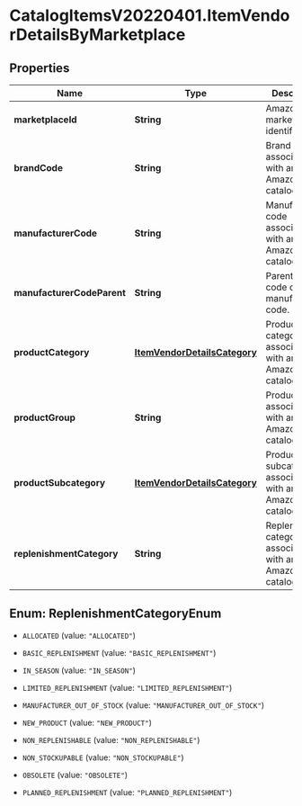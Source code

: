 # CatalogItemsV20220401.ItemVendorDetailsByMarketplace

## Properties
Name | Type | Description | Notes
------------ | ------------- | ------------- | -------------
**marketplaceId** | **String** | Amazon marketplace identifier. | 
**brandCode** | **String** | Brand code associated with an Amazon catalog item. | [optional] 
**manufacturerCode** | **String** | Manufacturer code associated with an Amazon catalog item. | [optional] 
**manufacturerCodeParent** | **String** | Parent vendor code of the manufacturer code. | [optional] 
**productCategory** | [**ItemVendorDetailsCategory**](ItemVendorDetailsCategory.md) | Product category associated with an Amazon catalog item. | [optional] 
**productGroup** | **String** | Product group associated with an Amazon catalog item. | [optional] 
**productSubcategory** | [**ItemVendorDetailsCategory**](ItemVendorDetailsCategory.md) | Product subcategory associated with an Amazon catalog item. | [optional] 
**replenishmentCategory** | **String** | Replenishment category associated with an Amazon catalog item. | [optional] 


<a name="ReplenishmentCategoryEnum"></a>
## Enum: ReplenishmentCategoryEnum


* `ALLOCATED` (value: `"ALLOCATED"`)

* `BASIC_REPLENISHMENT` (value: `"BASIC_REPLENISHMENT"`)

* `IN_SEASON` (value: `"IN_SEASON"`)

* `LIMITED_REPLENISHMENT` (value: `"LIMITED_REPLENISHMENT"`)

* `MANUFACTURER_OUT_OF_STOCK` (value: `"MANUFACTURER_OUT_OF_STOCK"`)

* `NEW_PRODUCT` (value: `"NEW_PRODUCT"`)

* `NON_REPLENISHABLE` (value: `"NON_REPLENISHABLE"`)

* `NON_STOCKUPABLE` (value: `"NON_STOCKUPABLE"`)

* `OBSOLETE` (value: `"OBSOLETE"`)

* `PLANNED_REPLENISHMENT` (value: `"PLANNED_REPLENISHMENT"`)




